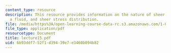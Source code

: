 ```yaml
---
content_type: resource
description: This resource provides information on the nature of sheer stresses in
  a fluid, and sheer stress distribution.
file: /media/https%3A/open-learning-course-data-rc.s3.amazonaws.com/1-060-engineering-mechanics-ii-spring-2006/6b93ddf752f1d39439e7e3460b094b82_lecture15.pdf
file_type: application/pdf
resourcetype: Document
title: lecture15.pdf
uid: 6b93ddf7-52f1-d394-39e7-e3460b094b82
---
```

